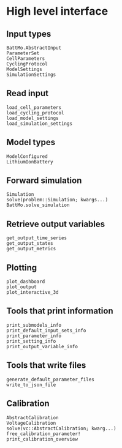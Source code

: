 # High level interface


## Input types

```@docs
BattMo.AbstractInput
ParameterSet
CellParameters
CyclingProtocol
ModelSettings
SimulationSettings
```

## Read input

```@docs
load_cell_parameters
load_cycling_protocol
load_model_settings
load_simulation_settings
```

## Model types

```@docs
ModelConfigured
LithiumIonBattery
```

## Forward simulation

```@docs
Simulation
solve(problem::Simulation; kwargs...)
BattMo.solve_simulation
```
## Retrieve output variables
```@docs
get_output_time_series
get_output_states
get_output_metrics
```

## Plotting
```@docs
plot_dashboard
plot_output
plot_interactive_3d
```

## Tools that print information
```@docs
print_submodels_info
print_default_input_sets_info
print_parameter_info
print_setting_info
print_output_variable_info
```

## Tools that write files
```@docs
generate_default_parameter_files
write_to_json_file
```

## Calibration

```@docs
AbstractCalibration
VoltageCalibration
solve(vc::AbstractCalibration; kwarg...)
free_calibration_parameter!
print_calibration_overview
```